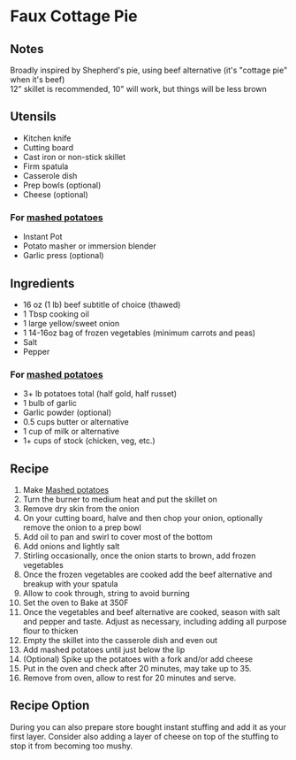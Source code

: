 # Faux Cottage Pie
## Notes
Broadly inspired by Shepherd's pie, using beef alternative (it's "cottage pie" when it's beef) <br/>
12" skillet is recommended, 10" will work, but things will be less brown <br/>

## Utensils 
- Kitchen knife
- Cutting board
- Cast iron or non-stick skillet
- Firm spatula 
- Casserole dish
- Prep bowls (optional)
- Cheese (optional)
### For [mashed potatoes](recipes/mashed_potatoes.md)
- Instant Pot
- Potato masher or immersion blender
- Garlic press (optional)

## Ingredients  
- 16 oz (1 lb) beef subtitle of choice (thawed)
- 1 Tbsp cooking oil
- 1 large yellow/sweet onion 
- 1 14-16oz bag of frozen vegetables (minimum carrots and peas)
- Salt
- Pepper
### For [mashed potatoes](recipes/mashed_potatoes.md)
- 3+ lb potatoes total (half gold, half russet)
- 1 bulb of garlic
- Garlic powder (optional) 
- 0.5 cups butter or alternative
- 1 cup of milk or alternative
- 1+ cups of stock (chicken, veg, etc.)

## Recipe
1. Make [Mashed potatoes](recipes/mashed_potatoes.md)
2. Turn the burner to medium heat and put the skillet on
3. Remove dry skin from the onion
4. On your cutting board, halve and then chop your onion, optionally remove the onion to a prep bowl
5. Add oil to pan and swirl to cover most of the bottom
6. Add onions and lightly salt
7. Stirling occasionally, once the onion starts to brown, add frozen vegetables
8. Once the frozen vegetables are cooked add the beef alternative and breakup with your spatula 
9. Allow to cook through, string to avoid burning 
10. Set the oven to Bake at 350F
11. Once the vegetables and beef alternative are cooked, season with salt and pepper and taste. Adjust as necessary, including adding all purpose flour to thicken
12. Empty the skillet into the casserole dish and even out
13. Add mashed potatoes until just below the lip
14. (Optional) Spike up the potatoes with a fork and/or add cheese
15. Put in the oven and check after 20 minutes, may take up to 35. 
16. Remove from oven, allow to rest for 20 minutes and serve. 


## Recipe Option
During you can also prepare store bought instant stuffing and add it as your first layer. Consider also adding a layer of cheese on top of the stuffing to stop it from becoming too mushy. 

